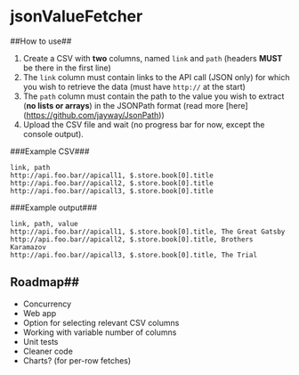 # jsonValueFetcher

##How to use##
1. Create a CSV with **two** columns, named `link` and `path` (headers **MUST** be there in the first line)
2. The `link` column must contain links to the API call (JSON only) for which you wish to retrieve the data (must have `http://` at the start)
3. The `path` column must contain the path to the value you wish to extract (**no lists or arrays**) in the JSONPath format (read more [here] (https://github.com/jayway/JsonPath))
4. Upload the CSV file and wait (no progress bar for now, except the console output).

###Example CSV###
```
link, path
http://api.foo.bar//apicall1, $.store.book[0].title
http://api.foo.bar//apicall2, $.store.book[0].title
http://api.foo.bar//apicall3, $.store.book[0].title
```

###Example output###
```
link, path, value
http://api.foo.bar//apicall1, $.store.book[0].title, The Great Gatsby
http://api.foo.bar//apicall2, $.store.book[0].title, Brothers Karamazov
http://api.foo.bar//apicall3, $.store.book[0].title, The Trial
```

## Roadmap##

- Concurrency
- Web app
- Option for selecting relevant CSV columns
- Working with variable number of columns
- Unit tests
- Cleaner code
- Charts? (for per-row fetches)


